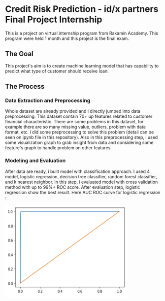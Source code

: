 # **Credit Risk Prediction - id/x partners Final Project Internship**
This is a project on virtual internship program from Rakamin Academy. This program were held 1 month and this project is the final exam.

## **The Goal**
This project's aim is to create machine learning model that has capability to predict what type of customer should receive loan. 

## **The Process**
### **Data Extraction and Preprocessing**
Whole dataset are already provided and i directly jumped into data preprocessing. This dataset contain 70+ up features related to customer financial characteristic. There are some problems in this dataset, for example there are so many missing value, outliers, problem with data format, etc. I did some preprocessing to solve this problem (detail can be seen on ipynb file in this repository). Also in this preprocessing step, i used some visualization graph to grab insight from data and considering some feature's graph to handle problem on other features.

### **Modeling and Evaluation**
After data are ready, i built model with classification approach. I used 4 model, logistic regression, decision tree classifier, random forest classifier, and k nearest neighbor. In this step, i evaluated model with cross validation method with up to 99%+ ROC score. After evaluation step, logistic regression show the best result.
Here AUC ROC curve for logistic regression :

<img src="Logistic_Regression_AUC_ROC_Curve.png" alt= “” width="400" height="300">


